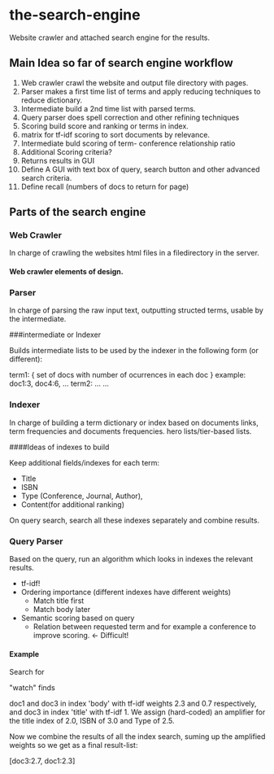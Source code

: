 # the-search-engine
Website crawler and attached search engine for the results.

## Main Idea so far of search engine workflow

1. Web crawler crawl the website and output file directory with pages.
2. Parser makes a first time list of terms and apply reducing techniques to reduce dictionary.
3. Intermediate build a 2nd time list with parsed terms.
4. Query parser does spell correction and other refining techniques
5. Scoring build score and ranking or terms in index.
  1. matrix for tf-idf scoring to sort documents by relevance.
  2. Intermediate buld scoring of term- conference relationship ratio
  3. Additional Scoring criteria?
6. Returns results in GUI
  1. Define A GUI with text box of query, search button and other advanced search criteria.
  2. Define recall (numbers of docs to return for page)

## Parts of the search engine

### Web Crawler

In charge of crawling the websites html files in a filedirectory in the server.

#### Web crawler elements of design.


### Parser

In charge of parsing the raw input text, outputting structed terms, usable by the intermediate.

###intermediate or Indexer

Builds intermediate lists to be used by the indexer in the following form (or different):

term1: { set of docs with number of ocurrences in each doc } example: doc1:3, doc4:6, ...
term2: ...
...

### Indexer

In charge of building a term dictionary or index based on documents links, term frequencies and documents frequencies. hero lists/tier-based lists.


####Ideas of indexes to build


Keep additional fields/indexes for each term:

* Title
* ISBN
* Type (Conference, Journal, Author),
* Content(for additional ranking)

On query search, search all these indexes separately and combine results.

### Query Parser

Based on the query, run an algorithm which looks in indexes the relevant results.

- tf-idf!
- Ordering importance (different indexes have different weights)
  - Match title first
  - Match body later
- Semantic scoring based on query
  - Relation between requested term and for example a conference to improve scoring. <- Difficult!

#### Example

Search for

"watch" finds

doc1 and doc3 in index 'body' with tf-idf weights 2.3 and 0.7 respectively, and doc3 in index 'title' with tf-idf 1. We assign (hard-coded) an amplifier for the title index of 2.0, ISBN of 3.0 and Type of 2.5.

Now we combine the results of all the index search, suming up the amplified weights so we get as a final result-list:

[doc3:2.7, doc1:2.3]

